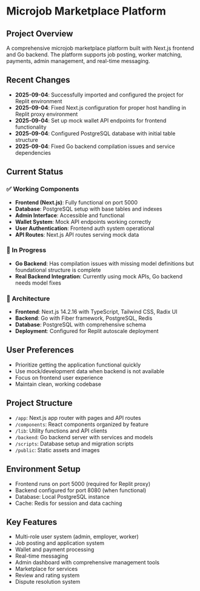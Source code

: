 # Microjob Marketplace Platform

## Project Overview
A comprehensive microjob marketplace platform built with Next.js frontend and Go backend. The platform supports job posting, worker matching, payments, admin management, and real-time messaging.

## Recent Changes
- **2025-09-04**: Successfully imported and configured the project for Replit environment
- **2025-09-04**: Fixed Next.js configuration for proper host handling in Replit proxy environment
- **2025-09-04**: Set up mock wallet API endpoints for frontend functionality
- **2025-09-04**: Configured PostgreSQL database with initial table structure
- **2025-09-04**: Fixed Go backend compilation issues and service dependencies

## Current Status
### ✅ Working Components
- **Frontend (Next.js)**: Fully functional on port 5000
- **Database**: PostgreSQL setup with base tables and indexes
- **Admin Interface**: Accessible and functional
- **Wallet System**: Mock API endpoints working correctly
- **User Authentication**: Frontend auth system operational
- **API Routes**: Next.js API routes serving mock data

### 🔧 In Progress  
- **Go Backend**: Has compilation issues with missing model definitions but foundational structure is complete
- **Real Backend Integration**: Currently using mock APIs, Go backend needs model fixes

### 🎯 Architecture
- **Frontend**: Next.js 14.2.16 with TypeScript, Tailwind CSS, Radix UI
- **Backend**: Go with Fiber framework, PostgreSQL, Redis
- **Database**: PostgreSQL with comprehensive schema
- **Deployment**: Configured for Replit autoscale deployment

## User Preferences
- Prioritize getting the application functional quickly
- Use mock/development data when backend is not available
- Focus on frontend user experience
- Maintain clean, working codebase

## Project Structure
- `/app`: Next.js app router with pages and API routes
- `/components`: React components organized by feature
- `/lib`: Utility functions and API clients
- `/backend`: Go backend server with services and models
- `/scripts`: Database setup and migration scripts
- `/public`: Static assets and images

## Environment Setup
- Frontend runs on port 5000 (required for Replit proxy)
- Backend configured for port 8080 (when functional)
- Database: Local PostgreSQL instance
- Cache: Redis for session and data caching

## Key Features
- Multi-role user system (admin, employer, worker)
- Job posting and application system
- Wallet and payment processing
- Real-time messaging
- Admin dashboard with comprehensive management tools
- Marketplace for services
- Review and rating system
- Dispute resolution system
